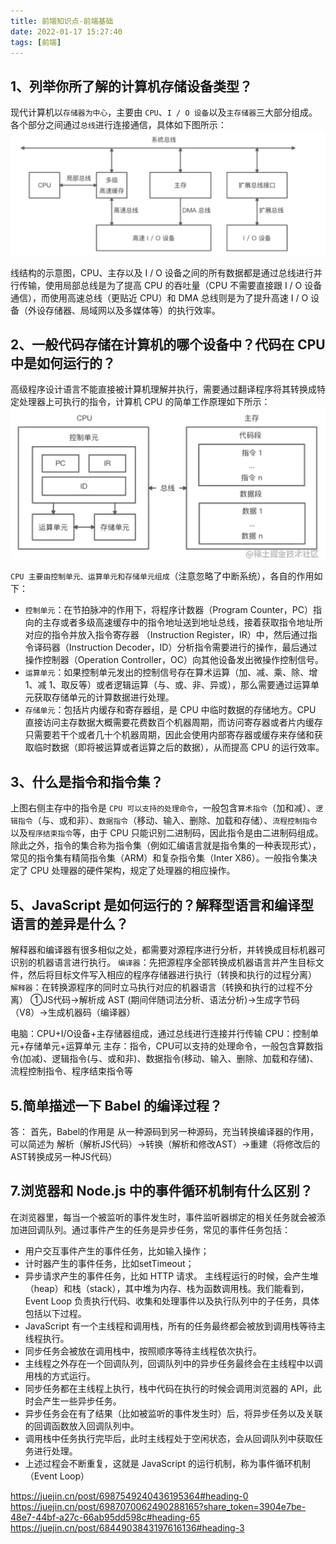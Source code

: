 ```yaml
---
title: 前端知识点-前端基础
date: 2022-01-17 15:27:40
tags: [前端]
---
```


## 1、列举你所了解的计算机存储设备类型？

现代计算机以`存储器为中心`，主要由 `CPU`、`I / O 设备`以及`主存储器`三大部分组成。各个部分之间通过`总线`进行连接通信，具体如下图所示：
![](/images/page/knowledge/1.png)

线结构的示意图，CPU、主存以及 I / O 设备之间的所有数据都是通过总线进行并行传输，使用局部总线是为了提高 CPU 的吞吐量（CPU 不需要直接跟 I / O 设备通信），而使用高速总线（更贴近 CPU）和 DMA 总线则是为了提升高速 I / O 设备（外设存储器、局域网以及多媒体等）的执行效率。

## 2、一般代码存储在计算机的哪个设备中？代码在 CPU 中是如何运行的？

高级程序设计语言不能直接被计算机理解并执行，需要通过翻译程序将其转换成特定处理器上可执行的指令，计算机 CPU 的简单工作原理如下所示：
![](/images/page/knowledge/2.png)

`CPU 主要由控制单元、运算单元和存储单元组成`（注意忽略了中断系统），各自的作用如下：
- `控制单元`：在节拍脉冲的作用下，将程序计数器（Program Counter，PC）指向的主存或者多级高速缓存中的指令地址送到地址总线，接着获取指令地址所对应的指令并放入指令寄存器 （Instruction Register，IR）中，然后通过指令译码器（Instruction Decoder，ID）分析指令需要进行的操作，最后通过操作控制器（Operation Controller，OC）向其他设备发出微操作控制信号。
- `运算单元`：如果控制单元发出的控制信号存在算术运算（加、减、乘、除、增 1、减 1、取反等）或者逻辑运算（与、或、非、异或），那么需要通过运算单元获取存储单元的计算数据进行处理。
- `存储单元`：包括片内缓存和寄存器组，是 CPU 中临时数据的存储地方。CPU 直接访问主存数据大概需要花费数百个机器周期，而访问寄存器或者片内缓存只需要若干个或者几十个机器周期，因此会使用内部寄存器或缓存来存储和获取临时数据（即将被运算或者运算之后的数据），从而提高 CPU 的运行效率。

## 3、什么是指令和指令集？
上图右侧主存中的指令是 `CPU 可以支持的处理命令`，一般包含`算术指令`（加和减）、`逻辑指令`（与、或和非）、`数据指令`（移动、输入、删除、加载和存储）、`流程控制指令`以及`程序结束指令`等，由于 CPU 只能识别二进制码，因此指令是由二进制码组成。除此之外，指令的集合称为指令集（例如汇编语言就是指令集的一种表现形式），常见的指令集有精简指令集（ARM）和复杂指令集（Inter X86）。一般指令集决定了 CPU 处理器的硬件架构，规定了处理器的相应操作。

## 5、JavaScript 是如何运行的？解释型语言和编译型语言的差异是什么？
解释器和编译器有很多相似之处，都需要对源程序进行分析，并转换成目标机器可识别的机器语言进行执行。
`编译器`：先把源程序全部转换成机器语言并产生目标文件，然后将目标文件写入相应的程序存储器进行执行（转换和执行的过程分离）
`解释器`：在转换源程序的同时立马执行对应的机器语言（转换和执行的过程不分离）
①JS代码->解析成 AST (期间伴随词法分析、语法分析)->生成字节码（V8）->生成机器码（编译器）


电脑：CPU+I/O设备+主存储器组成，通过总线进行连接并行传输
CPU：控制单元+存储单元+运算单元
主存：指令，CPU可以支持的处理命令，一般包含算数指令(加减)、逻辑指令(与、或和非)、数据指令(移动、输入、删除、加载和存储)、流程控制指令、程序结束指令等


## 5.简单描述一下 Babel 的编译过程？
答： 首先，Babel的作用是 从一种源码到另一种源码，充当转换编译器的作用，可以简述为 解析（解析JS代码）->转换（解析和修改AST）->重建（将修改后的AST转换成另一种JS代码）

## 7.浏览器和 Node.js 中的事件循环机制有什么区别？
在浏览器里，每当一个被监听的事件发生时，事件监听器绑定的相关任务就会被添加进回调队列。通过事件产生的任务是异步任务，常见的事件任务包括：
- 用户交互事件产生的事件任务，比如输入操作；
- 计时器产生的事件任务，比如setTimeout；
- 异步请求产生的事件任务，比如 HTTP 请求。
主线程运行的时候，会产生堆（heap）和栈（stack），其中堆为内存、栈为函数调用栈。我们能看到，Event Loop 负责执行代码、收集和处理事件以及执行队列中的子任务，具体包括以下过程。
- JavaScript 有一个主线程和调用栈，所有的任务最终都会被放到调用栈等待主线程执行。
- 同步任务会被放在调用栈中，按照顺序等待主线程依次执行。
- 主线程之外存在一个回调队列，回调队列中的异步任务最终会在主线程中以调用栈的方式运行。
- 同步任务都在主线程上执行，栈中代码在执行的时候会调用浏览器的 API，此时会产生一些异步任务。
- 异步任务会在有了结果（比如被监听的事件发生时）后，将异步任务以及关联的回调函数放入回调队列中。
- 调用栈中任务执行完毕后，此时主线程处于空闲状态，会从回调队列中获取任务进行处理。
- 上述过程会不断重复，这就是 JavaScript 的运行机制，称为事件循环机制（Event Loop）

https://juejin.cn/post/6987549240436195364#heading-0
https://juejin.cn/post/6987070062490288165?share_token=3904e7be-48e7-44bf-a27c-66ab95dd598c#heading-65
https://juejin.cn/post/6844903843197616136#heading-3
